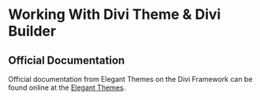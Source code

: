 # Working With Divi Theme & Divi Builder

## Official Documentation 

Official documentation from Elegant Themes on the Divi Framework can be found online at the [Elegant Themes](http://www.elegantthemes.com/gallery/divi/documentation/). 



